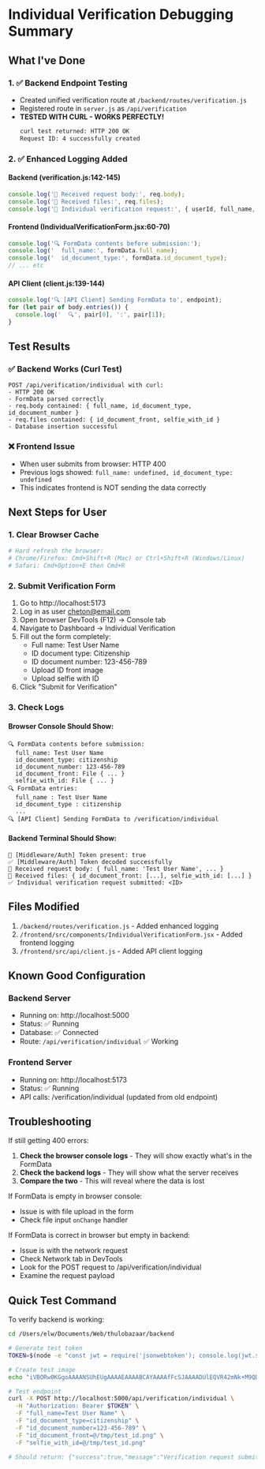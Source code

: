 # Individual Verification Debugging Summary

## What I've Done

### 1. ✅ Backend Endpoint Testing
- Created unified verification route at `/backend/routes/verification.js`
- Registered route in `server.js` as `/api/verification`
- **TESTED WITH CURL - WORKS PERFECTLY!**
  ```bash
  curl test returned: HTTP 200 OK
  Request ID: 4 successfully created
  ```

### 2. ✅ Enhanced Logging Added

#### Backend (verification.js:142-145)
```javascript
console.log('📝 Received request body:', req.body);
console.log('📝 Received files:', req.files);
console.log('📝 Individual verification request:', { userId, full_name, id_document_type });
```

#### Frontend (IndividualVerificationForm.jsx:60-70)
```javascript
console.log('🔍 FormData contents before submission:');
console.log('  full_name:', formData.full_name);
console.log('  id_document_type:', formData.id_document_type);
// ... etc
```

#### API Client (client.js:139-144)
```javascript
console.log('🔍 [API Client] Sending FormData to', endpoint);
for (let pair of body.entries()) {
  console.log('  🔍', pair[0], ':', pair[1]);
}
```

## Test Results

### ✅ Backend Works (Curl Test)
```
POST /api/verification/individual with curl:
- HTTP 200 OK
- FormData parsed correctly
- req.body contained: { full_name, id_document_type, id_document_number }
- req.files contained: { id_document_front, selfie_with_id }
- Database insertion successful
```

### ❌ Frontend Issue
- When user submits from browser: HTTP 400
- Previous logs showed: `full_name: undefined, id_document_type: undefined`
- This indicates frontend is NOT sending the data correctly

## Next Steps for User

### 1. Clear Browser Cache
```bash
# Hard refresh the browser:
# Chrome/Firefox: Cmd+Shift+R (Mac) or Ctrl+Shift+R (Windows/Linux)
# Safari: Cmd+Option+E then Cmd+R
```

### 2. Submit Verification Form
1. Go to http://localhost:5173
2. Log in as user cheton@email.com
3. Open browser DevTools (F12) -> Console tab
4. Navigate to Dashboard -> Individual Verification
5. Fill out the form completely:
   - Full name: Test User Name
   - ID document type: Citizenship
   - ID document number: 123-456-789
   - Upload ID front image
   - Upload selfie with ID
6. Click "Submit for Verification"

### 3. Check Logs

#### Browser Console Should Show:
```
🔍 FormData contents before submission:
  full_name: Test User Name
  id_document_type: citizenship
  id_document_number: 123-456-789
  id_document_front: File { ... }
  selfie_with_id: File { ... }
🔍 FormData entries:
  full_name : Test User Name
  id_document_type : citizenship
  ...
🔍 [API Client] Sending FormData to /verification/individual
```

#### Backend Terminal Should Show:
```
🔐 [Middleware/Auth] Token present: true
✅ [Middleware/Auth] Token decoded successfully
📝 Received request body: { full_name: 'Test User Name', ... }
📝 Received files: { id_document_front: [...], selfie_with_id: [...] }
✅ Individual verification request submitted: <ID>
```

## Files Modified

1. `/backend/routes/verification.js` - Added enhanced logging
2. `/frontend/src/components/IndividualVerificationForm.jsx` - Added frontend logging
3. `/frontend/src/api/client.js` - Added API client logging

## Known Good Configuration

### Backend Server
- Running on: http://localhost:5000
- Status: ✅ Running
- Database: ✅ Connected
- Route: `/api/verification/individual` ✅ Working

### Frontend Server
- Running on: http://localhost:5173
- Status: ✅ Running
- API calls: /verification/individual (updated from old endpoint)

## Troubleshooting

If still getting 400 errors:

1. **Check the browser console logs** - They will show exactly what's in the FormData
2. **Check the backend logs** - They will show what the server receives
3. **Compare the two** - This will reveal where the data is lost

If FormData is empty in browser console:
- Issue is with file upload in the form
- Check file input `onChange` handler

If FormData is correct in browser but empty in backend:
- Issue is with the network request
- Check Network tab in DevTools
- Look for the POST request to /api/verification/individual
- Examine the request payload

## Quick Test Command

To verify backend is working:
```bash
cd /Users/elw/Documents/Web/thulobazaar/backend

# Generate test token
TOKEN=$(node -e "const jwt = require('jsonwebtoken'); console.log(jwt.sign({userId: 30, email: 'cheton@email.com'}, 'thulobazaar_secure_jwt_secret_key_2024_change_in_production', {expiresIn: '1h'}));")

# Create test image
echo "iVBORw0KGgoAAAANSUhEUgAAAAEAAAABCAYAAAAfFcSJAAAADUlEQVR42mNk+M9QDwADhgGAWjR9awAAAABJRU5ErkJggg==" | base64 -d > /tmp/test_id.png

# Test endpoint
curl -X POST http://localhost:5000/api/verification/individual \
  -H "Authorization: Bearer $TOKEN" \
  -F "full_name=Test User Name" \
  -F "id_document_type=citizenship" \
  -F "id_document_number=123-456-789" \
  -F "id_document_front=@/tmp/test_id.png" \
  -F "selfie_with_id=@/tmp/test_id.png"

# Should return: {"success":true,"message":"Verification request submitted successfully","data":{"requestId":...}}
```
